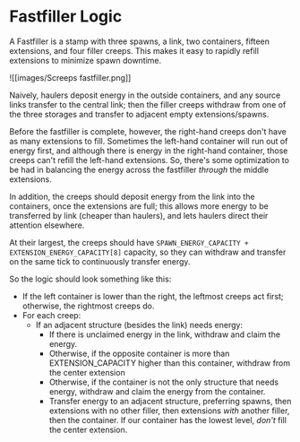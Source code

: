 # Fastfiller Logic

A Fastfiller is a stamp with three spawns, a link, two containers, fifteen extensions, and four filler creeps. This makes it easy to rapidly refill extensions to minimize spawn downtime.

![[images/Screeps fastfiller.png]]

Naively, haulers deposit energy in the outside containers, and any source links transfer to the central link; then the filler creeps withdraw from one of the three storages and transfer to adjacent empty extensions/spawns.

Before the fastfiller is complete, however, the right-hand creeps don't have as many extensions to fill. Sometimes the left-hand container will run out of energy first, and although there is energy in the right-hand container, those creeps can't refill the left-hand extensions. So, there's some optimization to be had in balancing the energy across the fastfiller *through* the middle extensions.

In addition, the creeps should deposit energy from the link into the containers, once the extensions are full; this allows more energy to be transferred by link (cheaper than haulers), and lets haulers direct their attention elsewhere.

At their largest, the creeps should have `SPAWN_ENERGY_CAPACITY + EXTENSION_ENERGY_CAPACITY[8]` capacity, so they can withdraw and transfer on the same tick to continuously transfer energy.

So the logic should look something like this:

- If the left container is lower than the right, the leftmost creeps act first; otherwise, the rightmost creeps do.
- For each creep:
	- If an adjacent structure (besides the link) needs energy:
		- If there is unclaimed energy in the link, withdraw and claim the energy.
		- Otherwise, if the opposite container is more than EXTENSION_CAPACITY higher than this container, withdraw from the center extension
		- Otherwise, if the container is not the only structure that needs energy, withdraw and claim the energy from the container.
		- Transfer energy to an adjacent structure, preferring spawns, then extensions with no other filler, then extensions *with* another filler, then the container. If our container has the lowest level, *don't* fill the center extension.
